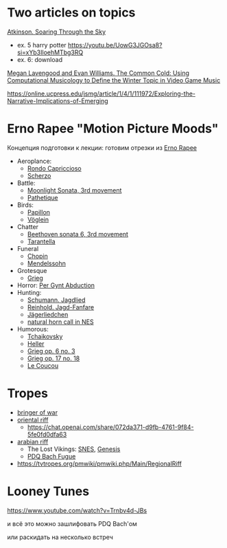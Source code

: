 # Two articles on topics

[Atkinson. Soaring Through the Sky](https://mtosmt.org/issues/mto.19.25.2/mto.19.25.2.atkinson.html)
- ex. 5 harry potter https://youtu.be/UowG3JGOsa8?si=xYb3IloehMTbg3RQ
- ex. 6: download

[Megan Lavengood and Evan Williams. The Common Cold: Using Computational Musicology to Define the Winter Topic in Video Game Music](https://www.mtosmt.org/issues/mto.23.29.1/mto.23.29.1.lavengoodwilliams.html)

 https://online.ucpress.edu/jsmg/article/1/4/1/111972/Exploring-the-Narrative-Implications-of-Emerging

# Erno Rapee "Motion Picture Moods"

Концепция подготовки к лекции: готовим отрезки из [Erno Rapee](https://www.sfsma.org/ARK/22915/motion-picture-moods/)

- Aeroplance:
   - [Rondo Capriccioso](https://youtu.be/CoVUoAUhocs?si=bHnW-dUiNmlKJ7ka&t=144)
   - [Scherzo](https://www.youtube.com/watch?v=w7Ag4mzpf04)
- Battle:
   - [Moonlight Sonata, 3rd movement](https://www.youtube.com/watch?v=BV7RkEL6oRc)
   - [Pathetique](https://youtu.be/91MTUXla-lE?si=fLiYP2jTYqbeaDd_&t=103)
- Birds:
   - [Papillon](https://www.youtube.com/watch?v=7eR5avWJStQ)
   - [Vöglein](https://www.youtube.com/watch?v=TYXiJvYs3bk)
- Chatter
   - [Beethoven sonata 6, 3rd movement](https://youtu.be/FjmzBuRnIHk?si=3h8wLfMG0sqlT6c4&t=674)
   - [Tarantella](https://www.youtube.com/watch?v=TkMPZ9-SVvA)
- Funeral
   - [Chopin](https://www.youtube.com/watch?v=7-9wXQpzESo)   
   - [Mendelssohn](https://www.youtube.com/watch?v=p59PEje1QIU)
- Grotesque
   - [Grieg](https://www.youtube.com/watch?v=OjTA61-kv2w)
- Horror: [Per Gynt Abduction](https://www.youtube.com/watch?v=bYm529DcpDM)
- Hunting:
   - [Schumann. Jagdlied](https://youtu.be/gSUUI3_W4eQ?si=BmWyXrTefbAflqpY&t=837)
   - [Reinhold. Jagd-Fanfare](https://www.youtube.com/watch?v=t-0s_j2oDic)
   - [Jägerliedchen](https://www.youtube.com/watch?v=j-g3_A4-AIc)
   - [natural horn call in NES](https://vpavlenko.github.io/chiptheory/search/motive/natural_horn_call)
- Humorous:
   - [Tchaikovsky](https://www.youtube.com/watch?v=61nHYONLk7g)
   - [Heller](https://www.youtube.com/watch?v=1Pl_kWeuZxs)
   - [Grieg op. 6 no. 3](https://youtu.be/fzvpHQsgRCQ?si=yH8TZ2qrT_COx9bx&t=340)
   - [Grieg op. 17 no. 18](https://youtu.be/HrmZMPhKj78?si=NgDuykF33O0Gy-fP&t=1355)
   - [Le Coucou](https://www.youtube.com/watch?v=_PfRRTQeXxY)

# Tropes

- [bringer of war](https://tvtropes.org/pmwiki/pmwiki.php/Main/BringerOfWarMusic)
- [oriental riff](https://en.wikipedia.org/wiki/Oriental_riff)
   - https://chat.openai.com/share/072da371-d9fb-4761-9f84-5fe0fd0dfa63
- [arabian riff](https://en.wikipedia.org/wiki/Arabian_riff)
   - The Lost Vikings: [SNES](https://youtu.be/jcqziDlhhRI?si=Z7_1LDBy83Zq0x43&t=2425), [Genesis](https://youtu.be/pqhzbxltZY0?si=XZK0kX7CZvgIuzHX&t=3407)
   - [PDQ Bach Fugue](https://youtu.be/baUHfb9EIzg?si=w8QtL53YpYOAcjhb&t=384)
- https://tvtropes.org/pmwiki/pmwiki.php/Main/RegionalRiff

# Looney Tunes

https://www.youtube.com/watch?v=Trnbv4d-JBs

и всё это можно зашлифовать PDQ Bach'ом

или раскидать на несколько встреч
